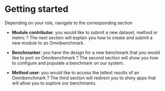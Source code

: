 
# Getting started

Depending on your role, navigate to the corresponding section 

- **Module contributor**: you would like to submit a new dataset, method or metric ? The next section will explain you how to create and submit a new module to an Omnibenchmark. 

- **Benchmarker**: you have the design for a new benchmark that you would like to port on Omnibenchmark ? The second section will show you how to configure and populate a benchmark on our system. 

- **Method user**: you would like to access the lattest results of an Omnibenchmark ? The third section will redirect you to shiny apps that will allow you to explore our benchmarks. 